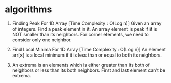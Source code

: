 # algorithms

1. Finding Peak For 1D Array [Time Complexity : O(Log n)]
Given an array of integers. Find a peak element in it. An array element is peak if it is NOT smaller than its neighbors. For corner elements, we need to consider only one neighbor.

2. Find Local Minima For 1D Array [Time Complexity : O(Log n)]
An element arr[x] is a local minimum if it is less than or equal to both its neighbors. 

3. An extrema is an elements which is either greater than its both of neighbors or less than its both neighbors. First and last element can't be extrema.
